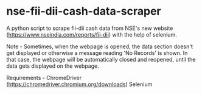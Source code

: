 # nse-fii-dii-cash-data-scraper

A python script to scrape fii-dii cash data from NSE's new website (https://www.nseindia.com/reports/fii-dii) with the help of selenium.

Note -
Sometimes, when the webpage is opened, the data section doesn't get displayed or otherwise a message reading 'No Records' is shown. In that case, the webpage will be automatically closed and reopened, until the data gets displayed on the webpage.

Requirements - 
ChromeDriver (https://chromedriver.chromium.org/downloads)
Selenium
